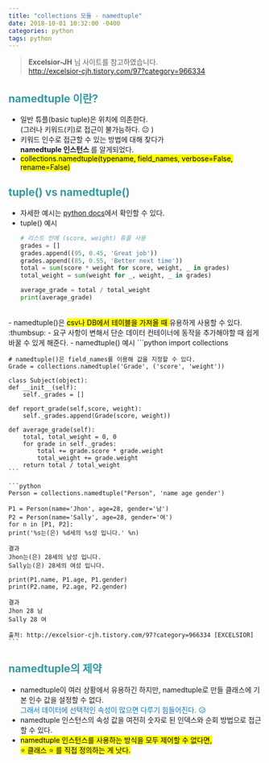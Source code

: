 ```yaml
---
title: "collections 모듈 - namedtuple"
date: 2018-10-01 10:32:00 -0400
categories: python
tags: python
---
```


> <b> Excelsior-JH</b> 님 사이트를 참고하였습니다. <br>
  http://excelsior-cjh.tistory.com/97?category=966334

## <span style="color:#36999F"> namedtuple 이란? </span>
- 일반 튜플(basic tuple)은 위치에 의존한다. <br> (그러나 키워드(키)로 접근이 불가능하다. :neutral_face: )
- 키워드 인수로 접근할 수 있는 방법에 대해 찾다가 <br> <b> namedtuple 인스턴스 </b>를 알게되었다.
- <mark> collections.namedtuple(typename, field_names, verbose=False, rename=False) </mark>

## <span style="color:#36999F"> tuple() vs namedtuple() </span>
- 자세한 예시는 [python docs](https://docs.python.org/)에서 확인할 수 있다.
- tuple() 예시
    ```python
    # 리스트 안에 (score, weight) 튜플 사용
    grades = []
    grades.append((95, 0.45, 'Great job'))
    grades.append((85, 0.55, 'Better next time'))
    total = sum(score * weight for score, weight, _ in grades)
    total_weight = sum(weight for _, weight, _ in grades)
  
    average_grade = total / total_weight
    print(average_grade)
    ```
<br>    
- namedtuple()은 <mark> csv나 DB에서 테이블을 가져올 때 </mark> 유용하게 사용할 수 있다. :thumbsup:
- 요구 사항이 변해서 단순 데이터 컨테이너에 동작을 추가해야할 때 쉽게 바꿀 수 있게 해준다.
- namedtuple() 예시
    ```python
    import collections
    
    # namedtuple()은 field_names를 이용해 값을 지정할 수 있다.
    Grade = collections.namedtuple('Grade', ('score', 'weight'))
    
    class Subject(object):
    def __init__(self):
        self._grades = []

    def report_grade(self,score, weight):
        self._grades.append(Grade(score, weight))

    def average_grade(self):
        total, total_weight = 0, 0
        for grade in self._grades:
            total += grade.score * grade.weight
            total_weight += grade.weight
        return total / total_weight
    ```
    
    ```python
    Person = collections.namedtuple("Person", 'name age gender')
    
    P1 = Person(name='Jhon', age=28, gender='남')
    P2 = Person(name='Sally', age=28, gender='여')
    for n in [P1, P2]:
    print('%s는(은) %d세의 %s성 입니다.' %n)
    
    결과
    Jhon는(은) 28세의 남성 입니다.
    Sally는(은) 28세의 여성 입니다.
    
    print(P1.name, P1.age, P1.gender)
    print(P2.name, P2.age, P2.gender) 
    
    결과
    Jhon 28 남
    Sally 28 여
    
    출처: http://excelsior-cjh.tistory.com/97?category=966334 [EXCELSIOR]
    ```
    
## <span style="color:#36999F"> namedtuple의 제약 </span>
- namedtuple이 여러 상황에서 유용하긴 하지만, namedtuple로 만들 클래스에 기본 인수 값을 설정할 수 없다. <br>
   <span style="color:#0975C2"> 그래서 데이터에 선택적인 속성이 많으면 다루기 힘들어진다.  :disappointed_relieved: </span>
- namedtuple 인스턴스의 속성 값을 여전히 숫자로 된 인덱스와 순회 방법으로 접근할 수 있다.
- <mark> namedtuple 인스턴스를 사용하는 방식을 모두 제어할 수 없다면, <br> :star: 클래스 :star: 를 직접 정의하는 게 낫다. </mark>